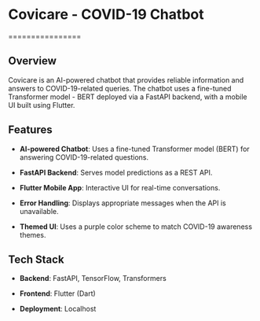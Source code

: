 # Covicare - COVID-19 Chatbot
================

Overview
--------

Covicare is an AI-powered chatbot that provides reliable information and answers to COVID-19-related queries. The chatbot uses a fine-tuned Transformer model - BERT deployed via a FastAPI backend, with a mobile UI built using Flutter.

Features
--------

*   **AI-powered Chatbot**: Uses a fine-tuned Transformer model (BERT) for answering COVID-19-related questions.
    
*   **FastAPI Backend**: Serves model predictions as a REST API.
    
*   **Flutter Mobile App**: Interactive UI for real-time conversations.
    
*   **Error Handling**: Displays appropriate messages when the API is unavailable.
    
*   **Themed UI**: Uses a purple color scheme to match COVID-19 awareness themes.
    

Tech Stack
----------

*   **Backend**: FastAPI, TensorFlow, Transformers
    
*   **Frontend**: Flutter (Dart)
    
*   **Deployment**: Localhost
